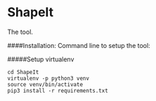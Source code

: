 # ShapeIt
The tool.



####Installation:
Command line to setup the tool:

#####Setup virtualenv
````
cd ShapeIt
virtualenv -p python3 venv 
source venv/bin/activate
pip3 install -r requirements.txt
````